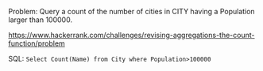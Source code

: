 Problem: Query a count of the number of cities in CITY having a Population larger than 100000.

https://www.hackerrank.com/challenges/revising-aggregations-the-count-function/problem



SQL: ``Select Count(Name) from City where Population>100000``
